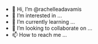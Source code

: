 - 👋 Hi, I’m @rachelleadavamis
- 👀 I’m interested in ...
- 🌱 I’m currently learning ...
- 💞️ I’m looking to collaborate on ...
- 📫 How to reach me ...

<!---
rachelleadavamis/rachelleadavamis is a ✨ special ✨ repository because its `README.md` (this file) appears on your GitHub profile.
You can click the Preview link to take a look at your changes.
--->
